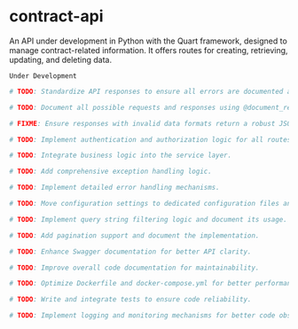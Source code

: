 # contract-api
 An API under development in Python with the Quart framework, designed to manage contract-related information. It offers routes for creating, retrieving, updating, and deleting data.

 `Under Development`

```python
# TODO: Standardize API responses to ensure all errors are documented and handled consistently.

# TODO: Document all possible requests and responses using @document_request and @document_response decorators.

# FIXME: Ensure responses with invalid data formats return a robust JSON error message instead of an HTML error page.

# TODO: Implement authentication and authorization logic for all routes.

# TODO: Integrate business logic into the service layer.

# TODO: Add comprehensive exception handling logic.

# TODO: Implement detailed error handling mechanisms.

# TODO: Move configuration settings to dedicated configuration files and enums.

# TODO: Implement query string filtering logic and document its usage.

# TODO: Add pagination support and document the implementation.

# TODO: Enhance Swagger documentation for better API clarity.

# TODO: Improve overall code documentation for maintainability.

# TODO: Optimize Dockerfile and docker-compose.yml for better performance and usability.

# TODO: Write and integrate tests to ensure code reliability.

# TODO: Implement logging and monitoring mechanisms for better code observability.
```